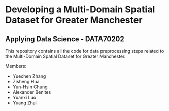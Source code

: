 # Developing a Multi-Domain Spatial Dataset for Greater Manchester
## Applying Data Science - DATA70202


This repository contains all the code for data preprocessing steps related to the Multi-Domain Spatial Dataset for Greater Manchester. 

Members:

+ Yuechen Zhang
+ Zisheng Hua
+ Yun-Hsin Chung
+ Alexander Benites
+ Yuanxi Luo
+ Yuang Zhai 

